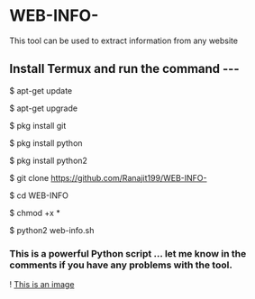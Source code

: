 # WEB-INFO-
This tool can be used to extract information from any website

## Install Termux and run the command ---

$ apt-get update

$ apt-get upgrade

$ pkg install git

$ pkg install python

$ pkg install python2

$ git clone https://github.com/Ranajit199/WEB-INFO-

$ cd WEB-INFO

$ chmod +x *

$ python2 web-info.sh


### This is a powerful Python script ... let me know in the comments if you have any problems with the tool.


!
[This is an image](https://myoctocat.com/assets/images/base-octocat.svg)

